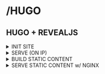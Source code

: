 # /HUGO

## HUGO + REVEALJS

<details><summary>INIT SITE</summary>

```bash
hugo new site k8s-backup
cd k8s-backup
hugo mod init github.com/stuttgart-things/docs/k8s-backup
hugo mod get github.com/joshed-io/reveal-hugo
```

</details>

<details><summary>SERVE (ON IP)</summary>

```bash
hugo server --bind 10.31.103.28 --baseURL http://10.31.103.28
```

</details>

<details><summary>BUILD STATIC CONTENT</summary>

```bash
hugo mod get github.com/joshed-io/reveal-hugo
hugo mod vendor
hugo --minify --baseURL="/" --cleanDestinationDir
```

```bash
# hugo.toml
#...
theme = ["github.com/joshed-io/reveal-hugo"]
[module]
  proxy = "direct"
  vendored = true
# ..
```

</details>

<details><summary>SERVE STATIC CONTENT w/ NGINX</summary>

```bash
docker run \
--rm \
-p 8080:80 \
-v "$(pwd)/public:/usr/share/nginx/html:ro" \
nginx
```

</details>

